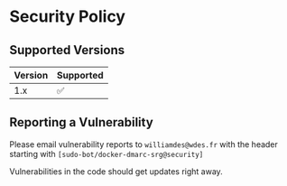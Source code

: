 # Security Policy

## Supported Versions

| Version | Supported          |
| ------- | ------------------ |
| 1.x | :white_check_mark: |

## Reporting a Vulnerability

Please email vulnerability reports to `williamdes@wdes.fr` with the header starting with `[sudo-bot/docker-dmarc-srg@security]`

Vulnerabilities in the code should get updates right away.
